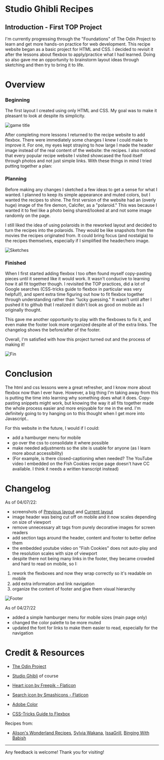 
# Studio Ghibli Recipes

## Introduction - First TOP Project

I'm currently progressing through the "Foundations" of The Odin Project to learn and get more hands-on practice for web development. This recipe website began as a basic project for HTML and CSS. I decided to revisit it after the lessons about flexbox to apply/practice what I had learned. Doing so also gave me an opportunity to brainstorm layout ideas through sketching and then try to bring it to life.

# Overview

### Beginning

The first layout I created using only HTML and CSS. My goal was to make it pleasant to look at despite its simplicity. 

![game title](src/images/ghibliRecipesOri.png)

After completing more lessons I returned to the recipe website to add flexbox. There were immediately some changes I knew I could make to improve it. For one, my eyes kept straying to how large I made the header image instead of the real content of the website: the recipes. I also noticed that every popular recipe website I visited showcased the food itself through photos and not just simple links. With these things in mind I tried putting together a plan:

### Planning

Before making any changes I sketched a few ideas to get a sense for what I wanted. I planned to keep its simple appearance and muted colors, but I wanted the recipes to shine. The first version of the website had an (overly huge) image of the fire demon, Calcifer, as a "polaroid." This was because I wanted it to feel like a photo being shared/looked at and not some image randomly on the page.

I still liked the idea of using polaroids in the reworked layout and decided to turn the recipes into the polaroids. They would be like snapshots from the movies the recipes originated from. It could bring focus (and nostalgia) to the recipes themselves, especially if I simplified the header/hero image.

![Sketches](src/images/sketches.png)

### Finished

When I first started adding flexbox I too often found myself copy-pasting pieces until it seemed like it would work. It wasn't conducive to learning how it all fit together though. I revisited the TOP practices, did a lot of Google searches (CSS-tricks guide to flexbox in particular was very helpful!), and spent extra time figuring out how to fit flexbox together through understanding rather than "lucky guessing." It wasn't until after I pushed it to github that I realized it didn't look as good on mobile as I originally thought. 

This gave me another opportunity to play with the flexboxes to fix it, and even make the footer look more organized despite all of the extra links. The changelog shows the before/after of the footer.

Overall, I'm satisfied with how this project turned out and the process of making it!

![Fin](src/images/ghibliRecipes600.png)

# Conclusion

The html and css lessons were a great refresher, and I know more about flexbox now than I ever have. However, a big thing I'm taking away from this is putting the time into learning why something does what it does. Copy-pasting snippets might work, but knowing the way it all fits together made the whole process easier and more enjoyable for me in the end. I'm definitely going to try hanging on to this thought when I get more into Javascript..

For this website in the future, I would if I could:
- add a hamburger menu for mobile
- go over the css to consolidate it where possible
- make needed adjustments so the site is usable for anyone (as I learn more about accessibility)
- (For example, is there closed-captioning when needed? The YouTube video I embedded on the Fish Cookies recipe page doesn't have CC available. I think it needs a written transcript instead)

# Changelog
As of 04/07/22:
- screenshots of [Previous layout](/src/images/ghibliRecipes.png) and [Current layout](/src/images/ghibliRecipes2.png)
- image header was being cut off on mobile and it now scales depending on size of viewport
- remove unnecessary alt tags from purely decorative images for screen readers
- add section tags around the header, content and footer to better define them 
- the embedded youtube video on "Fish Cookies" does not auto-play and the resolution scales with size of viewport
- despite there not being many links in the footer, they became crowded and hard to read on mobile, so I:
1. rework the flexboxes and now they wrap correctly so it's readable on mobile 
2. add extra information and link navigation
3. organize the content of footer and give them visual hierarchy

![Footer](src/images/footers_ba.png)

As of 04/27/22
- added a simple hamburger menu for mobile sizes (main page only)
- changed the color palette to be more muted
- updated the font for links to make them easier to read, especially for the navigation

# Credit & Resources
- [The Odin Project](https://www.theodinproject.com)

- [Studio Ghibli](https://ghiblicollection.com/) of course

- [Heart icon by Freepik - Flaticon](https://www.flaticon.com/free-icons/heart)

- [Search icon by Smashicons - Flaticon](https://www.flaticon.com/free-icons/search)

- [Adobe Color](https://color.adobe.com/create/color-wheel)

- [CSS-Tricks Guide to Flexbox](https://css-tricks.com/snippets/css/a-guide-to-flexbox/)

Recipes from:
 - [Alison's Wonderland Recipes](http://wonderlandrecipes.com), [Sylvia Wakana](https://sylviawakana.com), [IssaGrill](https://www.youtube.com/channel/UC5vRdlKbfMnfuGKuHpruPfA), [Binging With Babish](https://www.bingingwithbabish.com)

___
Any feedback is welcome! Thank you for visiting!
